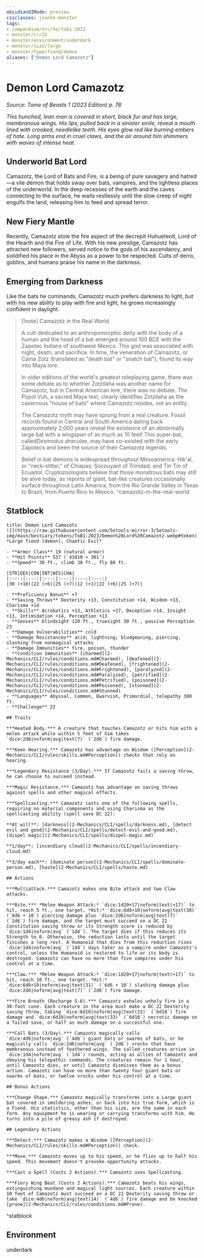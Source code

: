 ```yaml
---
obsidianUIMode: preview
cssclasses: json5e-monster
tags:
- compendium/src/5e/tob1-2023
- monster/cr/22
- monster/environment/underdark
- monster/size/large
- monster/type/fiend/demon
aliases: ["Demon Lord Camazotz"]
---
```

# Demon Lord Camazotz
*Source: Tome of Beasts 1 (2023 Edition) p. 76*  

*This hunched, lean man is covered in short, black fur and has large, membranous wings. His lips, pulled back in a sinister smile, reveal a mouth lined with crooked, needlelike teeth. His eyes glow red like burning embers of hate. Long arms end in cruel claws, and the air around him shimmers with waves of intense heat*.

## Underworld Bat Lord

Camazotz, the Lord of Bats and Fire, is a being of pure savagery and hatred—a vile demon that holds sway over bats, vampires, and the lightless places of the underworld. In the deep recesses of the earth and the caves connecting to the surface, he waits restlessly until the slow creep of night engulfs the land, releasing him to feed and spread terror.

## New Fiery Mantle

Recently, Camazotz stole the fire aspect of the decrepit Huhueteotl, Lord of the Hearth and the Fire of Life. With his new prestige, Camazotz has attracted new followers, served notice to the gods of his ascendancy, and solidified his place in the Abyss as a power to be respected. Cults of derro, goblins, and humans praise his name in the darkness.

## Emerging from Darkness

Like the bats he commands, Camazotz much prefers darkness to light, but with his new ability to play with fire and light, he grows increasingly confident in daylight.

> [!note] Camazotz in the Real World
> 
> A cult dedicated to an anthropomorphic deity with the body of a human and the head of a bat emerged around 100 BCE with the Zapotec Indians of southwest Mexico. This god was associated with night, death, and sacrifice. In time, the veneration of Camazotz, or Cama Zotz (translated as "death bat" or "snatch bat"), found its way into Maya lore.
> 
> In older editions of the world's greatest roleplaying game, there was some debate as to whether Zotzilaha was another name for Camazotz, but in Central American lore, there was no debate. The Popol Vuh, a sacred Maya text, clearly identifies Zotzilaha as the cavernous "house of bats" where Camazotz resides, not an entity.
> 
> The Camazotz myth may have sprung from a real creature. Fossil records found in Central and South America dating back approximately 2,000 years reveal the existence of an abnormally large bat with a wingspan of as much as 10 feet! This super-bat, called*Desmodus draculae*, may have co-existed with the early Zapotecs and been the source of their Camazotz legends.
> 
> Belief in bat demons is widespread throughout Mesoamerica: Hik'al, or "neck-slitter," of Chiapas; Socouyant of Trinidad; and Tin Tin of Ecuador. Cryptozoologists believe that those monstrous bats may still be alive today, as reports of giant, bat-like creatures occasionally surface throughout Latin America, from the Rio Grande Valley in Texas to Brazil, from Puerto Rico to Mexico.
^camazotz-in-the-real-world

## Statblock

```ad-statblock
title: Demon Lord Camazotz
![](https://raw.githubusercontent.com/5etools-mirror-3/5etools-img/main/bestiary/tokens/ToB1-2023/Demon%20Lord%20Camazotz.webp#token)
*Large fiend (demon), Chaotic Evil*

- **Armor Class** 19 (natural armor)
- **Hit Points** 537 (`43d10 + 301`)
- **Speed** 30 ft., climb 30 ft., fly 80 ft.

|STR|DEX|CON|INT|WIS|CHA|
|:---:|:---:|:---:|:---:|:---:|:---:|
|30 (+10)|22 (+6)|25 (+7)|12 (+1)|22 (+6)|25 (+7)|

- **Proficiency Bonus** +7
- **Saving Throws** Dexterity +13, Constitution +14, Wisdom +13, Charisma +14
- **Skills** Acrobatics +13, Athletics +17, Deception +14, Insight +13, Intimidation +14, Perception +13
- **Senses** blindsight 120 ft., truesight 30 ft., passive Perception 23
- **Damage Vulnerabilities** cold
- **Damage Resistances** acid; lightning; bludgeoning, piercing, slashing from nonmagical attacks
- **Damage Immunities** fire, poison, thunder
- **Condition Immunities** [charmed](2-Mechanics/CLI/rules/conditions.md#Charmed), [deafened](2-Mechanics/CLI/rules/conditions.md#Deafened), [frightened](2-Mechanics/CLI/rules/conditions.md#Frightened), [paralyzed](2-Mechanics/CLI/rules/conditions.md#Paralyzed), [petrified](2-Mechanics/CLI/rules/conditions.md#Petrified), [poisoned](2-Mechanics/CLI/rules/conditions.md#Poisoned), [stunned](2-Mechanics/CLI/rules/conditions.md#Stunned)
- **Languages** Abyssal, Common, Dwarvish, Primordial, telepathy 300 ft.
- **Challenge** 22

## Traits

***Heated Body.*** A creature that touches Camazotz or hits him with a melee attack while within 5 feet of him takes `dice:2d6|noform|avg|text(7)` (`2d6`) fire damage.

***Keen Hearing.*** Camazotz has advantage on Wisdom ([Perception](2-Mechanics/CLI/rules/skills.md#Perception)) checks that rely on hearing.

***Legendary Resistance (3/Day).*** If Camazotz fails a saving throw, he can choose to succeed instead.

***Magic Resistance.*** Camazotz has advantage on saving throws against spells and other magical effects.

***Spellcasting.*** Camazotz casts one of the following spells, requiring no material components and using Charisma as the spellcasting ability (spell save DC 22):

**At will**: [darkness](2-Mechanics/CLI/spells/darkness.md), [detect evil and good](2-Mechanics/CLI/spells/detect-evil-and-good.md), [dispel magic](2-Mechanics/CLI/spells/dispel-magic.md)

**1/day**: [incendiary cloud](2-Mechanics/CLI/spells/incendiary-cloud.md)

**3/day each**: [dominate person](2-Mechanics/CLI/spells/dominate-person.md), [haste](2-Mechanics/CLI/spells/haste.md)

## Actions

***Multiattack.*** Camazotz makes one Bite attack and two Claw attacks.

***Bite.*** *Melee Weapon Attack:* `dice:1d20+17|noform|text(+17)` to hit, reach 5 ft., one target. *Hit:* `dice:8d6+10|noform|avg|text(38)` (`8d6 + 10`) piercing damage plus `dice:2d6|noform|avg|text(7)` (`2d6`) fire damage, and the target must succeed on a DC 22 Constitution saving throw or its Strength score is reduced by `dice:1d4|noform|avg` (`1d4`). The target dies if this reduces its Strength to 0. Otherwise, the reduction lasts until the target finishes a long rest. A Humanoid that dies from this reduction rises `dice:1d4|noform|avg` (`1d4`) days later as a vampire under Camazotz's control, unless the Humanoid is restored to life or its body is destroyed. Camazotz can have no more than five vampires under his control at a time.

***Claw.*** *Melee Weapon Attack:* `dice:1d20+17|noform|text(+17)` to hit, reach 10 ft., one target. *Hit:* `dice:6d6+10|noform|avg|text(31)` (`6d6 + 10`) slashing damage plus `dice:2d6|noform|avg|text(7)` (`2d6`) fire damage.

***Fire Breath (Recharge 5-6).*** Camazotz exhales unholy fire in a 30‑foot cone. Each creature in the area must make a DC 22 Dexterity saving throw, taking `dice:6d10|noform|avg|text(33)` (`6d10`) fire damage and `dice:6d10|noform|avg|text(33)` (`6d10`) necrotic damage on a failed save, or half as much damage on a successful one.

***Call Bats (3/Day).*** Camazotz magically calls `dice:4d6|noform|avg` (`4d6`) giant bats or swarms of bats, or he magically calls `dice:2d6|noform|avg` (`2d6`) vrocks that have membranous instead of feathered wings. The called creatures arrive in `dice:1d4|noform|avg` (`1d4`) rounds, acting as allies of Camazotz and obeying his telepathic commands. The creatures remain for 1 hour, until Camazotz dies, or until Camazotz dismisses them as a bonus action. Camazotz can have no more than twenty four giant bats or swarms of bats, or twelve vrocks under his control at a time.

## Bonus Actions

***Change Shape.*** Camazotz magically transforms into a Large giant bat covered in smoldering ashes, or back into his true form, which is a Fiend. His statistics, other than his size, are the same in each form. Any equipment he is wearing or carrying transforms with him. He turns into a pile of greasy ash if destroyed.

## Legendary Actions

***Detect.*** Camazotz makes a Wisdom ([Perception](2-Mechanics/CLI/rules/skills.md#Perception)) check.

***Move.*** Camazotz moves up to his speed, or he flies up to half his speed. This movement doesn't provoke opportunity attacks.

***Cast a Spell (Costs 2 Actions).*** Camazotz uses Spellcasting.

***Fiery Wing Beat (Costs 2 Actions).*** Camazotz beats his wings, extinguishing mundane and magical light sources. Each creature within 10 feet of Camazotz must succeed on a DC 22 Dexterity saving throw or take `dice:4d6|noform|avg|text(14)` (`4d6`) fire damage and be knocked [prone](2-Mechanics/CLI/rules/conditions.md#Prone).
```
^statblock

## Environment

underdark